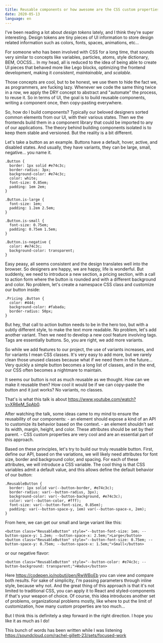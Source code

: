 ```yaml
---
title: Reusable components or how awesome are the CSS custom properties
date: 2020-05-13
language: en
---
```


I’ve been reading a lot about _design tokens_ lately, and I think they’re super interesting. Design tokens are tiny pieces of UI information to store design related information such as colors, fonts, spaces, animations, etc...

For someone who has been involved with CSS for a long time, that sounds very similar to concepts like variables, particles, atoms, style dictionary, BEM, OOCSS... In my head, all is reduced to the idea of being able to create UI pieces that behaved more like Lego blocks, optimizing the frontend development, making it _consistent_, _maintainable_, and _scalable_. 

Those concepts are cool, but to be honest, we use them to hide the fact we, as programmers, are fucking lazy. Whenever we code the same thing twice in a row, we apply the DRY concept to abstract and "automate" the process, to reuse it. So in terms of UI, the goal is to build reusable components, writing a component once, then copy-pasting everywhere.

So, how do I build components? Typically our beloved designers sorted common elements from our UI, with their various states. Then we the frontends build them in a component library that could be imported to any of our applications. The theory behind building components isolated is to keep them stable and versioned. But the reality is a bit different.

Let's take a button as an example. Buttons have a default, hover, active, and disabled states. And usually, they have variants, they can be large, small, negative... you name it.

```
.Button {
  border: 1px solid #e74c3c;
  border-radius: 3px;
  background-color: #e74c3c;
  color: white;
  font-size: 0.85em;
  padding: 1em 2em;
}

.Button.is-large {
  font-size: 1em;
  padding: 1.2em 2.5em;
}

.Button.is-small {
  font-size: 0.75em;
  padding: 0.75em 1.5em;
}

.Button.is-negative {
  color: #e74c3c;
  background-color: transparent;
}
```

Easy peasy, all seems consistent and the design translates well into the browser. So designers are happy, we are happy, life is wonderful. But suddenly, we need to introduce a new section, a pricing section, with a call to action form where the button is rounded and with a different background and color. No problem, let's create a namespace CSS class and customize our button inside:

```
.Pricing .Button {
  color: #444;
  background-color: #fabada;
  border-radius: 50px;
}
```

But hey, that call to action button needs to be in the hero too, but with a subtly different style, to make the text more readable. No problem, let's add another variant. Then we need to develop a new cool feature involving tags. Tags are essentially buttons. So, you are right, we add more variants. 

So while we add features to our project, the use of variants increases, and for variants I mean CSS classes. It's very easy to add more, but we rarely clean those unused classes because what if we need them in the future... Very quickly a simple button becomes a long list of classes, and in the end, our CSS often becomes a nightmare to maintain. 

It seems our button is not as much reusable as we thought. How can we make it reusable then? How cool it would be if we can copy-paste the button and it just works? No variants, no classes.

That's is what this talk is about https://www.youtube.com/watch?v=XR6eM_5pAb0. 

After watching the talk, some ideas came to my mind to ensure the reusability of our components:
    - an element should expose a kind of an API to customize its behavior based on the context.
    - an element shouldn’t set its width, margin, height, and color. These attributes should be set by their parent.
    - CSS custom properties are very cool and are an essential part of this approach.

Based on these principles, let's try to build our truly reusable button. First, define our API, based on the variations, we will likely need attributes for font size, border and background color, and spacing. For each of these attributes, we will introduce a CSS variable. The cool thing is that CSS variables admit a default value, and this allows define the default behavior of our button:

```
.ReusableButton {
  border: 1px solid var(--button-border, #e74c3c);
  border-radius: var(--button-radius, 3px);
  background-color: var(--button-background, #e74c3c);
  color: var(--button-color, #fff);
  font-size: var(--button-font-size, 0.85em);
  padding: var(--button-space-y, 1em) var(--button-space-x, 2em);
}
```

From here, we can get our small and large variant like this:

```
<button class="ReusableButton" style="--button-font-size: 1em; --button-space-y: 1.2em; --button-space-x: 2.5em;">Large</button>
<button class="ReusableButton" style="--button-font-size: 0.75em; --button-space-y: 0.75em; --button-space-x: 1.5em;">Small</button>
```

or our negative flavor:

```
<button class="ReusableButton" style="--button-color: #e74c3c; --button-background: transparent;">Wadus</button>
```

Here https://codepen.io/nobuti/pen/RwWBoEb you can view and compare both results. For sake of simplicity, I'm passing parameters through inline style, because why not. And the great thing of this approach is that it's not limited to traditional CSS, you can apply it to React and styled-components if that's your weapon of choice. Of course, this idea introduces another set of problems, organizational problems mostly, like where to put the limit of customization, how many custom properties are too much... 

But I think this is definitely a step forward in the right direction. I hope you like it as much as I do!

This bunch of words has been written while I was listening https://soundcloud.com/rachel-gillett-23/sets/focused-work